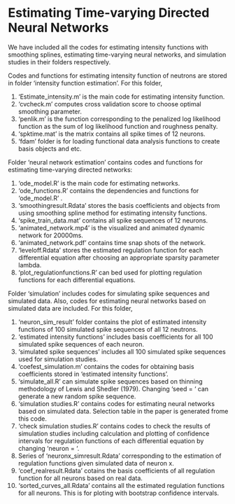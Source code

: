 # Estimating Time-varying Directed Neural Networks
We have included all the codes for estimating intensity functions with smoothing splines, estimating time-varying neural networks, and simulation studies in their folders respectively.

Codes and functions for estimating intensity function of neutrons are stored in folder ‘intensity function estimation’. For this folder,
1. ‘Estimate_intensity.m’  is the main code for estimating intensity function.
2. ‘cvcheck.m’ computes cross validation score to choose optimal smoothing parameter.
3. ‘penlik.m’ is the function corresponding to the penalized log likelihood function as the sum of log likelihood function and roughness penalty.
4. ‘spktime.mat’ is the matrix contains all spike times of 12 neurons.
5. ‘fdam’ folder is for loading functional data analysis functions to create basis objects and etc.

Folder ‘neural network estimation’ contains codes and functions for estimating time-varying directed networks:
1. ‘ode_model.R’ is the main code for estimating networks.
2. ‘ode_functions.R’ contains the dependencies and functions for ‘ode_model.R’ .
3. ‘smoothingresult.Rdata’ stores the basis coefficients and objects from using smoothing spline method for estimating intensity functions.
4. ‘spike_train_data.mat’ contains all spike sequences of 12 neurons.
4. ‘animated_network.mp4’ is the visualized and animated dynamic network for 20000ms.
5. ‘animated_network.pdf’ contains time snap shots of the network.
6. ‘leveloff.Rdata’ stores the estimated regulation function for each differential equation after choosing an appropriate sparsity parameter lambda.
7. ‘plot_regulationfunctions.R’ can bed used for plotting regulation functions for each differential equations.

Folder ‘simulation’ includes codes for simulating spike sequences and simulated data. Also, codes for estimating neural networks based on simulated data are included. For this folder,
1. ‘neuron_sim_result’ folder contains the plot of estimated intensity functions of 100 simulated spike sequences of all 12 neutrons.
2. ‘estimated intensity functions’ includes basis coefficients for all 100 simulated spike sequences of each neuron.
3. ‘simulated spike sequences’ includes all 100 simulated spike sequences used for simulation studies.
4. ‘coefest_simulation.m’ contains the codes for obtaining basis coefficients stored in ‘estimated intensity functions’.
5. ‘simulate_all.R’ can simulate spike sequences based on thinning methodology of Lewis and Shedler (1979). Changing ‘seed = ‘ can generate a new random spike sequence.
6. ‘simulation studies.R’ contains codes for estimating neural networks based on simulated data. Selection table in the paper is generated frome this code.
7. ‘check simulation studies.R’ contains codes to check the results of simulation studies including calculation and plotting of confidence intervals for regulation functions of each differential equation by changing ‘neuron = ‘.
8. Series of ‘neuronx_simresult.Rdata’ corresponding to the estimation of regulation functions given simulated data of neuron x.
9. ‘coef_realresult.Rdata’ cotains the basis coefficients of all regulation function for all neurons based on real data.
10. ‘sorted_curves_all.Rdata’ contains all the estimated regulation functions for all neurons. This is for ploting with bootstrap confidence intervals.


